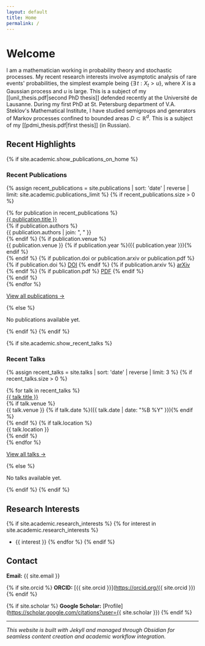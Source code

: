 ```yaml
---
layout: default
title: Home
permalink: /
---
```


# Welcome

I am a mathematician working in probability theory and stochastic processes. My recent research interests involve asymptotic analysis of rare events' probabilities, the simplest example being $\{  \exists \, t : X_t > u \}$, where $X$ is a Gaussian process and $u$ is large. This is a subject of my [[unil_thesis.pdf|second PhD thesis]] defended recently at the Université de Lausanne. During my first PhD at St. Petersburg department of V.A. Steklov's Mathematical Institute, I have studied semigroups and generators of Markov processes confined to bounded areas $D \subset \mathbb{R}^d$. This is a subject of my [[pdmi_thesis.pdf|first thesis]] (in Russian).

## Recent Highlights

{% if site.academic.show_publications_on_home %}
### Recent Publications

{% assign recent_publications = site.publications | sort: 'date' | reverse | limit: site.academic.publications_limit %}
{% if recent_publications.size > 0 %}
<div class="publication-list">
  {% for publication in recent_publications %}
  <div class="publication-item">
    <div class="title">
      <a href="{{ publication.url | relative_url }}">{{ publication.title }}</a>
    </div>
    {% if publication.authors %}
    <div class="authors">{{ publication.authors | join: ", " }}</div>
    {% endif %}
    {% if publication.venue %}
    <div class="venue">{{ publication.venue }} {% if publication.year %}({{ publication.year }}){% endif %}</div>
    {% endif %}
    {% if publication.doi or publication.arxiv or publication.pdf %}
    <div class="links">
      {% if publication.doi %}
      <a href="https://doi.org/{{ publication.doi }}" target="_blank" rel="noopener">DOI</a>
      {% endif %}
      {% if publication.arxiv %}
      <a href="https://arxiv.org/abs/{{ publication.arxiv }}" target="_blank" rel="noopener">arXiv</a>
      {% endif %}
      {% if publication.pdf %}
      <a href="{{ publication.pdf | relative_url }}" target="_blank">PDF</a>
      {% endif %}
    </div>
    {% endif %}
  </div>
  {% endfor %}
</div>

<p><a href="{{ "/publications/" | relative_url }}">View all publications →</a></p>
{% else %}
<p>No publications available yet.</p>
{% endif %}
{% endif %}

{% if site.academic.show_recent_talks %}
### Recent Talks

{% assign recent_talks = site.talks | sort: 'date' | reverse | limit: 3 %}
{% if recent_talks.size > 0 %}
<div class="publication-list">
  {% for talk in recent_talks %}
  <div class="publication-item">
    <div class="title">
      <a href="{{ talk.url | relative_url }}">{{ talk.title }}</a>
    </div>
    {% if talk.venue %}
    <div class="venue">{{ talk.venue }} {% if talk.date %}({{ talk.date | date: "%B %Y" }}){% endif %}</div>
    {% endif %}
    {% if talk.location %}
    <div class="venue">{{ talk.location }}</div>
    {% endif %}
  </div>
  {% endfor %}
</div>

<p><a href="{{ "/talks/" | relative_url }}">View all talks →</a></p>
{% else %}
<p>No talks available yet.</p>
{% endif %}
{% endif %}

## Research Interests

{% if site.academic.research_interests %}
{% for interest in site.academic.research_interests %}
- {{ interest }}
{% endfor %}
{% endif %}

## Contact

**Email:** {{ site.email }}

{% if site.orcid %}
**ORCID:** [{{ site.orcid }}](https://orcid.org/{{ site.orcid }})
{% endif %}

{% if site.scholar %}
**Google Scholar:** [Profile](https://scholar.google.com/citations?user={{ site.scholar }})
{% endif %}

---

*This website is built with Jekyll and managed through Obsidian for seamless content creation and academic workflow integration.*